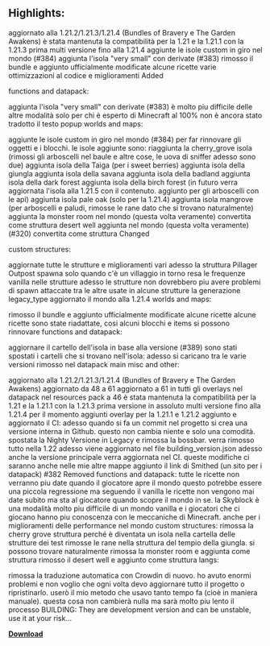 ## Highlights:

aggiornato alla 1.21.2/1.21.3/1.21.4 (Bundles of Bravery e The Garden Awakens)
è stata mantenuta la compatibilità per la 1.21 e la 1.21.1 con la 1.21.3
prima multi versione fino alla 1.21.4
aggiunte le isole custom in giro nel mondo (#384)
aggiunta l'isola "very small" con derivate (#383)
rimosso il bundle e aggiunto ufficialmente
modificate alcune ricette
varie ottimizzazioni al codice e miglioramenti
Added

functions and datapack:

aggiunta l'isola "very small" con derivate (#383)
è molto piu difficile delle altre modalità
solo per chi è esperto di Minecraft al 100%
non è ancora stato tradotto il testo popup
worlds and maps:


aggiunte le isole custom in giro nel mondo (#384)
per far rinnovare gli oggetti e i blocchi. le isole aggiunte sono:
riaggiunta la cherry_grove isola (rimossi gli arboscelli nel baule e altre cose, le uova di sniffer adesso sono due)
aggiunta isola della Taiga (per i sweet berries)
aggiunta isola della giungla
aggiunta isola della savana
aggiunta isola della badland
aggiunta isola della dark forest
aggiunta isola della birch forest (in futuro verra aggiornata l'isola alla 1.21.5 con il contenuto. aggiunto per gli arboscelli con le api)
aggiunta isola pale oak (solo per la 1.21.4)
aggiunta isola mangrove (per arboscelli e paludi, rimosse le rane dato che si trovano naturalmente)
aggiunta la monster room nel mondo (questa volta veramente)
convertita come struttura
desert well aggiunta nel mondo (questa volta veramente) (#320)
convertita come struttura
Changed

custom structures:

aggiornate tutte le strutture e miglioramenti vari
adesso la struttura Pillager Outpost spawna solo quando c'è un villaggio in torno
resa le frequenze vanilla nelle strutture
adesso le strutture non dovrebbero piu avere problemi di spawn attaccate tra le altre
usate in alcune strutture la generazione legacy_type
aggiornato il mondo alla 1.21.4
worlds and maps:

rimosso il bundle e aggiunto ufficialmente
modificate alcune ricette
alcune ricette sono state riadattate, cosi alcuni blocchi e items si possono rinnovare
functions and datapack:

aggiornare il cartello dell'isola in base alla versione (#389)
sono stati spostati i cartelli che si trovano nell'isola:
adesso si caricano tra le varie versioni
rimosso nel datapack main
misc and other:

aggiornato alla 1.21.2/1.21.3/1.21.4 (Bundles of Bravery e The Garden Awakens)
aggiornato da 48 a 61 
aggiornato a 61 in tutti gli overlays nel datapack 
nel resources pack a 46
è stata mantenuta la compatibilità per la 1.21 e la 1.21.1 con la 1.21.3
prima versione in assoluto multi versione fino alla 1.21.4 per il momento
aggiunti overlay per la 1.21.1 e 1.21.2
aggiunto e aggiornato il CI:
adesso quando si fa un commit nel progetto si crea una versione interna in Github. questo non cambia niente e solo una comodità.
spostata la Nighty Versione in Legacy e rimossa la bossbar. verra rimosso tutto nella 1.22
adesso viene aggiornato nel file building_version.json
adesso anche la versione principale verra aggiornata nel CI.
queste modifiche ci saranno anche nelle mie altre mappe
aggiunto il link di Smithed (un sito per i datapack) #382
Removed
functions and datapack:
tutte le ricette non verranno piu date quando il giocatore apre il mondo
questo potrebbe essere una piccola regressione ma seguendo il vanilla le ricette non vengono mai date subito ma sta al giocatore quando scopre il mondo in se.
la Skyblock è una modalità molto piu difficile di un mondo vanilla e i giocatori che ci giocano hanno piu conoscenza con le meccaniche di Minecraft.
anche per i miglioramenti delle performance nel mondo
custom structures:
rimossa la cherry grove struttura perché è diventata un isola nella cartella delle strutture dei test
rimosse le rane nella struttura del tempio della giungla. si possono trovare naturalmente
rimossa la monster room e aggiunta come struttura
rimosso il desert well e aggiunto come struttura
langs:

rimossa la traduzione automatica con Crowdin di nuovo. ho avuto enormi problemi e non voglio che ogni volta devo aggiornare tutto il progetto o ripristinarlo. userò il mio metodo che usavo tanto tempo fa (cioè in maniera manuale).
questa cosa non cambierà nulla ma sarà molto piu lento il processo
BUILDING: They are development version and can be unstable, use it at your risk...

[**Download**](https://github.com/Loweredgames/Skyblock-Classic-Edition/releases/download/1.21.4_JE-0a/Skyblock.Classic.Edition.zip)
